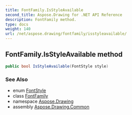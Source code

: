 ```yaml
---
title: FontFamily.IsStyleAvailable
second_title: Aspose.Drawing for .NET API Reference
description: FontFamily method. 
type: docs
weight: 140
url: /net/aspose.drawing/fontfamily/isstyleavailable/
---
```

## FontFamily.IsStyleAvailable method

```csharp
public bool IsStyleAvailable(FontStyle style)
```

### See Also

* enum [FontStyle](../../fontstyle/)
* class [FontFamily](../)
* namespace [Aspose.Drawing](../../fontfamily/)
* assembly [Aspose.Drawing.Common](../../../)


